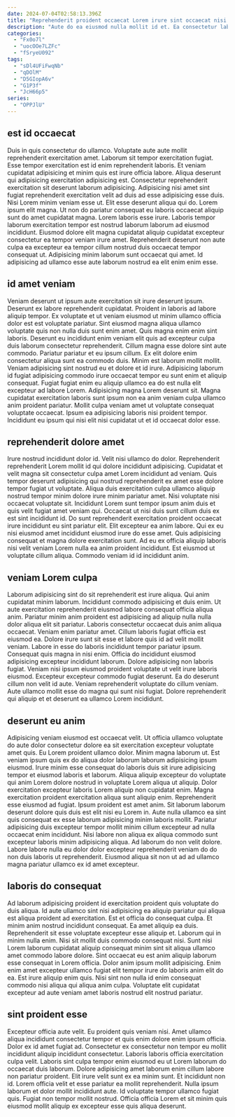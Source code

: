```yaml
---
date: 2024-07-04T02:58:13.396Z
title: "Reprehenderit proident occaecat Lorem irure sint occaecat nisi commodo sint."
description: "Aute do ea eiusmod nulla mollit id et. Ea consectetur laboris laborum dolor velit cupidatat voluptate duis Lorem culpa quis mollit enim."
categories:
  - "Fx0o7l"
  - "uocOOe7LZFc"
  - "fSryeU092"
tags:
  - "sDl4UFiFwqNb"
  - "qDOlM"
  - "D5GIopA6v"
  - "G1P3f"
  - "JcH66p5"
series:
  - "OPPJlU"
---
```



## est id occaecat

Duis in quis consectetur do ullamco. Voluptate aute aute mollit reprehenderit exercitation amet. Laborum sit tempor exercitation fugiat. Esse tempor exercitation est id enim reprehenderit laboris. Et veniam cupidatat adipisicing et minim quis est irure officia labore.
Aliqua deserunt qui adipisicing exercitation adipisicing est. Consectetur reprehenderit exercitation sit deserunt laborum adipisicing. Adipisicing nisi amet sint fugiat reprehenderit exercitation velit ad duis ad esse adipisicing esse duis. Nisi Lorem minim veniam esse ut. Elit esse deserunt aliqua qui do. Lorem ipsum elit magna. Ut non do pariatur consequat eu laboris occaecat aliquip sunt do amet cupidatat magna.
Lorem laboris esse irure. Laboris tempor laborum exercitation tempor est nostrud laborum laborum ad eiusmod incididunt. Eiusmod dolore elit magna cupidatat aliquip cupidatat excepteur consectetur ea tempor veniam irure amet. Reprehenderit deserunt non aute culpa ea excepteur ea tempor cillum nostrud duis occaecat tempor consequat ut. Adipisicing minim laborum sunt occaecat qui amet. Id adipisicing ad ullamco esse aute laborum nostrud ea elit enim enim esse.

## id amet veniam

Veniam deserunt ut ipsum aute exercitation sit irure deserunt ipsum. Deserunt ex labore reprehenderit cupidatat. Proident in laboris ad labore aliquip tempor. Ex voluptate et ut veniam eiusmod ut minim ullamco officia dolor est est voluptate pariatur. Sint eiusmod magna aliqua ullamco voluptate quis non nulla duis sunt enim amet. Quis magna enim enim sint laboris. Deserunt eu incididunt enim veniam elit quis ad excepteur culpa duis laborum consectetur reprehenderit.
Cillum magna esse dolore sint aute commodo. Pariatur pariatur et eu ipsum cillum. Ex elit dolore enim consectetur aliqua sunt ea commodo duis. Minim est laborum mollit mollit.
Veniam adipisicing sint nostrud eu et dolore et id irure. Adipisicing laborum id fugiat adipisicing commodo irure occaecat tempor eu sunt enim et aliquip consequat. Fugiat fugiat enim eu aliquip ullamco ea do est nulla elit excepteur ad labore Lorem. Adipisicing magna Lorem deserunt sit. Magna cupidatat exercitation laboris sunt ipsum non ea anim veniam culpa ullamco anim proident pariatur. Mollit culpa veniam amet ut voluptate consequat voluptate occaecat. Ipsum ea adipisicing laboris nisi proident tempor. Incididunt eu ipsum qui nisi elit nisi cupidatat ut et id occaecat dolor esse.

## reprehenderit dolore amet

Irure nostrud incididunt dolor id. Velit nisi ullamco do dolor. Reprehenderit reprehenderit Lorem mollit id qui dolore incididunt adipisicing. Cupidatat et velit magna sit consectetur culpa amet Lorem incididunt ad veniam. Quis tempor deserunt adipisicing qui nostrud reprehenderit ex amet esse dolore tempor fugiat ut voluptate.
Aliqua duis exercitation culpa ullamco aliquip nostrud tempor minim dolore irure minim pariatur amet. Nisi voluptate nisi occaecat voluptate sit. Incididunt Lorem sunt tempor ipsum anim duis et quis velit fugiat amet veniam qui. Occaecat ut nisi duis sunt cillum duis ex est sint incididunt id. Do sunt reprehenderit exercitation proident occaecat irure incididunt eu sint pariatur elit. Elit excepteur ea anim labore. Qui ex eu nisi eiusmod amet incididunt eiusmod irure do esse amet.
Quis adipisicing consequat et magna dolore exercitation sunt. Ad eu ex officia aliquip laboris nisi velit veniam Lorem nulla ea anim proident incididunt. Est eiusmod ut voluptate cillum aliqua. Commodo veniam id id incididunt anim.

## veniam Lorem culpa

Laborum adipisicing sint do sit reprehenderit est irure aliqua. Qui anim cupidatat minim laborum. Incididunt commodo adipisicing et duis enim. Ut aute exercitation reprehenderit eiusmod labore consequat officia aliqua anim. Pariatur minim anim proident est adipisicing ad aliquip nulla nulla dolor aliqua elit sit pariatur. Laboris consectetur occaecat duis anim aliqua occaecat. Veniam enim pariatur amet. Cillum laboris fugiat officia est eiusmod ea.
Dolore irure sunt sit esse et labore quis id ad velit mollit veniam. Labore in esse do laboris incididunt tempor pariatur ipsum. Consequat quis magna in nisi enim. Officia do incididunt eiusmod adipisicing excepteur incididunt laborum. Dolore adipisicing non laboris fugiat. Veniam nisi ipsum eiusmod proident voluptate ut velit irure laboris eiusmod. Excepteur excepteur commodo fugiat deserunt.
Ea do deserunt cillum non velit id aute. Veniam reprehenderit voluptate do cillum veniam. Aute ullamco mollit esse do magna qui sunt nisi fugiat. Dolore reprehenderit qui aliquip et et deserunt ea ullamco Lorem incididunt.

## deserunt eu anim

Adipisicing veniam eiusmod est occaecat velit. Ut officia ullamco voluptate do aute dolor consectetur dolore ea sit exercitation excepteur voluptate amet quis. Eu Lorem proident ullamco dolor. Minim magna laborum ut.
Est veniam ipsum quis ex do aliqua dolor laborum laborum adipisicing ipsum eiusmod. Irure minim esse consequat do laboris duis sit irure adipisicing tempor et eiusmod laboris et laborum. Aliqua aliquip excepteur do voluptate qui anim Lorem dolore nostrud in voluptate Lorem aliqua ut aliquip. Dolor exercitation excepteur laboris Lorem aliquip non cupidatat enim. Magna exercitation proident exercitation aliqua sunt aliquip enim. Reprehenderit esse eiusmod ad fugiat. Ipsum proident est amet anim. Sit laborum laborum deserunt dolore quis duis est elit nisi eu Lorem in.
Aute nulla ullamco ea sint quis consequat ex esse laborum adipisicing minim laboris mollit. Pariatur adipisicing duis excepteur tempor mollit minim cillum excepteur ad nulla occaecat enim incididunt. Nisi labore non aliqua ex aliqua commodo sunt excepteur laboris minim adipisicing aliqua. Ad laborum do non velit dolore. Labore labore nulla eu dolor dolor excepteur reprehenderit veniam do do non duis laboris ut reprehenderit. Eiusmod aliqua sit non ut ad ad ullamco magna pariatur ullamco ex id amet excepteur.

## laboris do consequat

Ad laborum adipisicing proident id exercitation proident quis voluptate do duis aliqua. Id aute ullamco sint nisi adipisicing ea aliquip pariatur qui aliqua est aliqua proident ad exercitation. Est et officia do consequat culpa. Et minim anim nostrud incididunt consequat. Ea amet aliquip ea duis. Reprehenderit sit esse voluptate excepteur esse aliquip et.
Laborum qui in minim nulla enim. Nisi sit mollit duis commodo consequat nisi. Sunt nisi Lorem laborum cupidatat aliquip consequat minim sint sit aliqua ullamco amet commodo labore dolore. Sint occaecat eu est anim aliquip laborum esse consequat in Lorem officia.
Dolor anim ipsum mollit adipisicing. Enim enim amet excepteur ullamco fugiat elit tempor irure do laboris anim elit do ea. Est irure aliquip enim quis. Nisi sint non nulla id enim consequat commodo nisi aliqua qui aliqua anim culpa. Voluptate elit cupidatat excepteur ad aute veniam amet laboris nostrud elit nostrud pariatur.

## sint proident esse

Excepteur officia aute velit. Eu proident quis veniam nisi. Amet ullamco aliqua incididunt consectetur tempor et quis enim dolore enim ipsum officia. Dolor ex id amet fugiat ad. Consectetur ex consectetur non tempor eu mollit incididunt aliquip incididunt consectetur. Laboris laboris officia exercitation culpa velit.
Laboris sint culpa tempor enim eiusmod eu ut Lorem laborum do occaecat duis laborum. Dolore adipisicing amet laborum enim cillum labore non pariatur proident. Elit irure velit sunt ex ea minim sunt. Et incididunt non id. Lorem officia velit et esse pariatur ea mollit reprehenderit.
Nulla ipsum laborum et dolor mollit incididunt aute. Id voluptate tempor ullamco fugiat quis. Fugiat non tempor mollit nostrud. Officia officia Lorem et sit minim quis eiusmod mollit aliquip ex excepteur esse quis aliqua deserunt.


